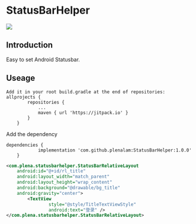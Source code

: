 # StatusBarHelper
[![](https://jitpack.io/v/plenalam/StatusBarHelper.svg)](https://jitpack.io/#plenalam/StatusBarHelper)

## Introduction
Easy to set Android Statusbar.
## Useage
```
Add it in your root build.gradle at the end of repositories:
allprojects {
		repositories {
			...
			maven { url 'https://jitpack.io' }
		}
	}
```
Add the dependency
```
dependencies {
	        implementation 'com.github.plenalam:StatusBarHelper:1.0.0'
	}
```


```xml
<com.plena.statusbarhelper.StatusBarRelativeLayout
	android:id="@+id/rl_title"
	android:layout_width="match_parent"
	android:layout_height="wrap_content"
	android:background="@drawable/bg_title"
	android:gravity="center">
		<TextView
                style="@style/TitleTextViewStyle"
                android:text="登录" />
</com.plena.statusbarhelper.StatusBarRelativeLayout>
```
